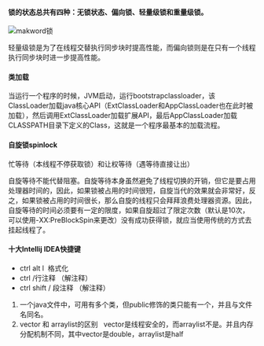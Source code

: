 

#### 锁的状态总共有四种：无锁状态、偏向锁、轻量级锁和重量级锁。
![makword锁](http://img.blog.csdn.net/20151217151455512?watermark/2/text/aHR0cDovL2Jsb2cuY3Nkbi5uZXQv/font/5a6L5L2T/fontsize/400/fill/I0JBQkFCMA==/dissolve/70/gravity/Center)

轻量级锁是为了在线程交替执行同步块时提高性能，而偏向锁则是在只有一个线程执行同步块时进一步提高性能。


#### 类加载

当运行一个程序的时候，JVM启动，运行bootstrapclassloader，该ClassLoader加载java核心API（ExtClassLoader和AppClassLoader也在此时被加载），然后调用ExtClassLoader加载扩展API，最后AppClassLoader加载CLASSPATH目录下定义的Class，这就是一个程序最基本的加载流程。

#### 自旋锁spinlock

忙等待（本线程不停获取锁）和让权等待（遇等待直接让出）

自旋等待不能代替阻塞。自旋等待本身虽然避免了线程切换的开销，但它是要占用处理器时间的，因此，如果锁被占用的时间很短，自旋当代的效果就会非常好，反之，如果锁被占用的时间很长，那么自旋的线程只会拜拜浪费处理器资源。因此，自旋等待的时间必须要有一定的限度，如果自旋超过了限定次数（默认是10次，可以使用-XX:PreBlockSpin来更改）没有成功获得锁，就应当使用传统的方式去挂起线程了。

 #### 十大Intellij IDEA快捷键
 
 * ctrl alt l  格式化
 * ctrl \/行注释 （解注释）
 * ctrl shift \/ 段注释 （解注释）
 
 
 1. 一个java文件中，可用有多个类，但public修饰的类只能有一个，并且与文件名同名。
 2. vector 和 arraylist的区别   vector是线程安全的，而arraylist不是。并且内存分配机制不同，其中vector是double，arraylist是half
